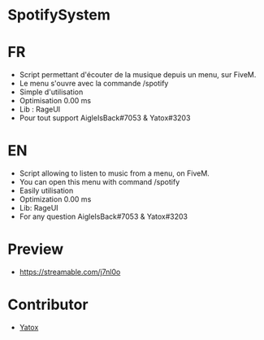 # SpotifySystem

# FR
- Script permettant d'écouter de la musique depuis un menu, sur FiveM.
- Le menu s'ouvre avec la commande /spotify
- Simple d'utilisation
- Optimisation 0.00 ms
- Lib : RageUI
- Pour tout support AigleIsBack#7053 & Yatox#3203

# EN
- Script allowing to listen to music from a menu, on FiveM.
- You can open this menu with command /spotify
- Easily utilisation
- Optimization 0.00 ms
- Lib: RageUI
- For any question AigleIsBack#7053 & Yatox#3203

# Preview
- https://streamable.com/j7nl0o

# Contributor

- [Yatox](https://github.com/Yatox18)
